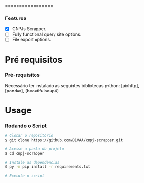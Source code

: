 ================= 
### Features
- [x] CNPJs Scrapper.
- [ ] Fully functional query site options.
- [ ] File export options.

Pré requisitos
=================
### Pré-requisitos

Necessário ter instalado as seguintes bibliotecas python:
[aiohttp], [pandas], [beautifulsoup4]

Usage
=================
### Rodando o Script

```bash
# Clonar o repositório
$ git clone https://github.com/D1VAA/cnpj-scrapper.git

# Acesse a pasta do projeto
$ cd cnpj-scrapper

# Instale as dependências
$ py -m pip install -r requirements.txt

# Execute o script

